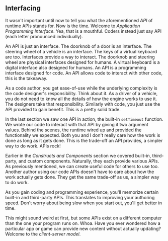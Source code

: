 ## Interfacing

It wasn't important until now to tell you what the aforementioned *API* of runtime APIs stands for. Now is the time. Welcome to *Application Programming Interface*. Yea, that is a mouthful. Coders instead just say API (each letter pronounced individually).

An API is just an interface. The doorknob of a door is an interface. The steering wheel of a vehicle is an interface. The keys of a virtual keyboard are too. Interfaces provide a way to interact. The doorknob and steering wheel are physical interfaces designed for humans. A virtual keyboard is a digital interface also designed for humans. An API is a programming interface designed for code. An API allows code to interact with other code, this is the takeaway.

As a code author, you get ease-of-use while the underlying complexity is the code designer's responsibility. Think about it. As a driver of a vehicle, you do not need to know all the details of how the engine works to use it. The designers take that responsibility. Similarly with code, you just use the API provided to gain benefit. This is a pretty solid trade.

In the last section we saw one API in action, the built-in `setTimeout` function. We wrote our code to interact with that API by giving it two argument values. Behind the scenes, the runtime wired up and provided the functionality we expected. Both you and I don't really care how the work is done as long as it gets done. This is the trade-off an API provides, a simpler way to do work. APIs rock!

Earlier in the *Constructs and Components* section we covered built-in, third-party, and custom components. Naturally, they each provide various APIs. As previously mentioned, we can create useful code for others to use too. Another author using our code APIs doesn't have to care about how the work actually gets done. They get the same trade-off as us, a simpler way to do work.

As you gain coding and programming experience, you'll memorize certain built-in and third-party APIs. This translates to improving your authoring speed. Don't worry about being slow when you start out, you'll get better in time.

This might sound weird at first, but some APIs exist on a different computer than the one your program runs on. Whoa. Have you ever wondered how a particular app or game can provide new content without actually updating? Welcome to the *client-server model*.
